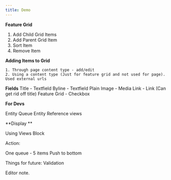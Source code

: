 ```yaml
---
title: Demo
---
```


**Feature Grid**

1. Add Child Grid Items
2. Add Parent Grid Item
3. Sort Item
4. Remove Item

**Adding Items to Grid**

    1. Through page content type - add/edit 
    2. Using a content type (Just for feature grid and not used for page). Used external urls
    
**Fields**
Title - Textfield
Byline - Textfield Plain
Image - Media
Link - Link (Can get rid off title) 
Feature Grid - Checkbox

**For Devs**

Entity Queue
Entity Reference views

    
**Display **

Using Views Block


Action:

One queue - 5 items
Push to bottom

Things for future:
Validation

Editor note.


